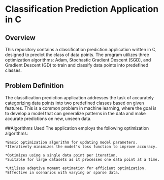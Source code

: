# Classification Prediction Application in C

## Overview
This repository contains a classification prediction application written in C, designed to predict the class of data points. The program utilizes three optimization algorithms: Adam, Stochastic Gradient Descent (SGD), and Gradient Descent (GD) to train and classify data points into predefined classes.

## Problem Definition
The classification prediction application addresses the task of accurately categorizing data points into two predefined classes based on given features. This is a common problem in machine learning, where the goal is to develop a model that can generalize patterns in the data and make accurate predictions on new, unseen data.

##Algorithms Used
The application employs the following optimization algorithms:

```1. Gradient Descent
*Basic optimization algorithm for updating model parameters.
*Iteratively minimizes the model's loss function to improve accuracy.
```
```2. Stochastic Gradient Descent (SGD)
*Optimizes using a single data point per iteration.
*Suitable for large datasets as it processes one data point at a time.
```
```3. Adam Optimizer
*Utilizes adaptive moment estimation for efficient optimization.
*Effective in scenarios with varying or sparse data.
```